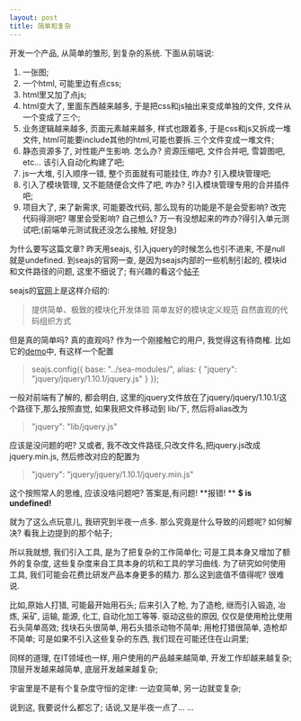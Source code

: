 ```yaml
---
layout: post
title: 简单和复杂
---
```



开发一个产品, 从简单的雏形, 到复杂的系统.
下面从前端说:
1. 一张图;
2. 一个html, 可能里边有点css;
3. html里又加了点js;
4. html变大了, 里面东西越来越多, 于是把css和js抽出来变成单独的文件, 文件从一个变成了三个;
5. 业务逻辑越来越多, 页面元素越来越多, 样式也跟着多, 于是css和js又拆成一堆文件, html可能要include其他的html,可能也要拆.三个文件变成一堆文件;
6. 静态资源多了, 对性能产生影响. 怎么办? 资源压缩吧, 文件合并吧, 雪碧图吧, etc... 该引入自动化构建了吧;
7. js一大堆, 引入顺序一错, 整个页面就有可能挂住, 咋办? 引入模块管理吧;
8. 引入了模块管理, 又不能随便合文件了吧, 咋办? 引入模块管理专用的合并插件吧;
9. 项目大了, 来了新需求, 可能要改代码, 那么现有的功能是不是会受影响? 改完代码得测吧? 哪里会受影响? 自己想么?
万一有没想起来的咋办?得引入单元测试吧;(前端单元测试我还没怎么接触, 好捉急)

为什么要写这篇文章?
昨天用seajs, 引入jquery的时候怎么也引不进来, 不是null就是undefined.
到seajs的官网一查, 是因为seajs内部的一些机制引起的, 模块id和文件路径的问题, 这里不细说了;
有兴趣的看这个<a href="https://github.com/seajs/seajs/issues/930" target="_blank">帖子</a>

seajs的<a href="http://seajs.org/docs/#intro" target="_blank">官网</a>上是这样介绍的:

> 提供简单、极致的模块化开发体验
> 简单友好的模块定义规范
> 自然直观的代码组织方式

但是真的简单吗? 真的直观吗?
作为一个刚接触它的用户, 我觉得这有待商榷.
比如它的<a href="https://github.com/seajs/examples/blob/master/app/hello.html" target="_blank">demo</a>中, 有这样一个配置

> seajs.config({
>  base: "../sea-modules/",
>  alias: {
>    "jquery": "jquery/jquery/1.10.1/jquery.js"
>  }
> });

一般对前端有了解的, 都会明白, 这里的jquery文件放在了jquery/jquery/1.10.1/这个路径下,那么按照直觉, 如果我把文件移动到
lib/下, 然后将alias改为

> "jquery": "lib/jquery.js"

应该是没问题的吧?
又或者, 我不改文件路径,只改文件名,把jquery.js改成jquery.min.js, 然后修改对应的配置为

> "jquery": "jquery/jquery/1.10.1/jquery.min.js"

这个按照常人的思维, 应该没啥问题吧?
答案是,有问题!
**报错! **
**$ is undefined!**

就为了这么点玩意儿, 我研究到半夜一点多.
那么究竟是什么导致的问题呢? 如何解决?
看我上边提到的那个帖子;

所以我就想, 我们引入工具, 是为了把复杂的工作简单化;
可是工具本身又增加了额外的复杂度, 这些复杂度来自工具本身的坑和工具的学习曲线.
为了研究如何使用工具, 我们可能会花费比研发产品本身更多的精力.
那么这到底值不值得呢? 很难说.

比如,原始人打猎, 可能最开始用石头;
后来引入了枪, 为了造枪, 继而引入锻造, 冶炼, 采矿, 运输, 能源, 化工, 自动化加工等等.
驱动这些的原因, 仅仅是使用枪比使用石头简单高效;
找块石头很简单, 用石头猎杀动物不简单;
用枪打猎很简单, 造枪却不简单;
可是如果不引入这些复杂的东西, 我们现在可能还住在山洞里;

同样的道理, 在IT领域也一样, 用户使用的产品越来越简单, 开发工作却越来越复杂;
顶层开发越来越简单, 底层开发越来越复杂;

宇宙里是不是有个复杂度守恒的定律: 一边变简单, 另一边就变复杂;

说到这, 我要说什么都忘了;
话说,又是半夜一点了... ...

